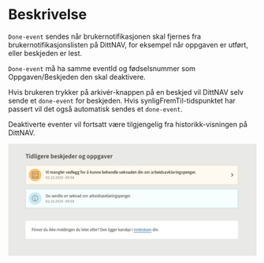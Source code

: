 # Beskrivelse

`Done-event` sendes når brukernotifikasjonen skal fjernes fra brukernotifikasjonslisten på DittNAV,
for eksempel når oppgaven er utført, eller beskjeden er lest.

`Done-event` må ha samme eventId og fødselsnummer som Oppgaven/Beskjeden den skal deaktivere. 

Hvis brukeren trykker på arkivér-knappen på en beskjed vil DittNAV selv sende et `done-event` for beskjeden.
Hvis synligFremTil-tidspunktet har passert vil det også automatisk sendes et `done-event`.

Deaktiverte eventer vil fortsatt være tilgjengelig fra historikk-visningen på DittNAV.

![Images](https://github.com/navikt/brukernotifikasjon-docs/blob/main/docs/assets/Historikk_dittnav.png?raw=true)
